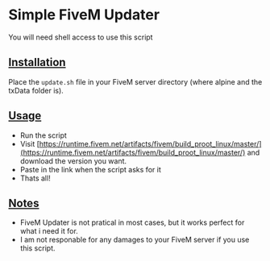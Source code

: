 # Simple FiveM Updater
You will need shell access to use this script

## [Installation](#installation)
Place the ``update.sh`` file in your FiveM server directory (where alpine and the txData folder is).

## [Usage](#usage)
-   Run the script
-   Visit [https://runtime.fivem.net/artifacts/fivem/build_proot_linux/master/](https://runtime.fivem.net/artifacts/fivem/build_proot_linux/master/) and download the version you want.
-   Paste in the link when the script asks for it
-   Thats all!
## [Notes](#notes)
-   FiveM Updater is not pratical in most cases, but it works perfect for what i need it for.
-   I am not responable for any damages to your FiveM server if you use this script.
